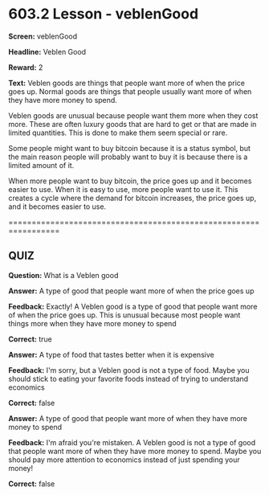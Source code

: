 # 603.2 Lesson - veblenGood

**Screen:** veblenGood

**Headline:** Veblen Good

**Reward:** 2

**Text:** Veblen goods are things that people want more of when the price goes up. Normal goods are things that people usually want more of when they have more money to spend.

Veblen goods are unusual because people want them more when they cost more. These are often luxury goods that are hard to get or that are made in limited quantities. This is done to make them seem special or rare.

Some people might want to buy bitcoin because it is a status symbol, but the main reason people will probably want to buy it is because there is a limited amount of it.

When more people want to buy bitcoin, the price goes up and it becomes easier to use. When it is easy to use, more people want to use it. This creates a cycle where the demand for bitcoin increases, the price goes up, and it becomes easier to use.


=================================================================

## QUIZ

**Question:** What is a Veblen good


**Answer:** A type of good that people want more of when the price goes up

**Feedback:** Exactly! A Veblen good is a type of good that people want more of when the price goes up. This is unusual because most people want things more when they have more money to spend

**Correct:** true

**Answer:** A type of food that tastes better when it is expensive

**Feedback:** I&#x27;m sorry, but a Veblen good is not a type of food. Maybe you should stick to eating your favorite foods instead of trying to understand economics

**Correct:** false

**Answer:** A type of good that people want more of when they have more money to spend

**Feedback:** I&#x27;m afraid you&#x27;re mistaken. A Veblen good is not a type of good that people want more of when they have more money to spend. Maybe you should pay more attention to economics instead of just spending your money!

**Correct:** false


<figure><img src="../.gitbook/assets/603-02.png" alt=""><figcaption></figcaption></figure>

